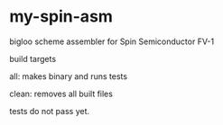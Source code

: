 # my-spin-asm
bigloo scheme assembler for Spin Semiconductor FV-1

build targets

all: makes binary and runs tests

clean: removes all built files

tests do not pass yet.
